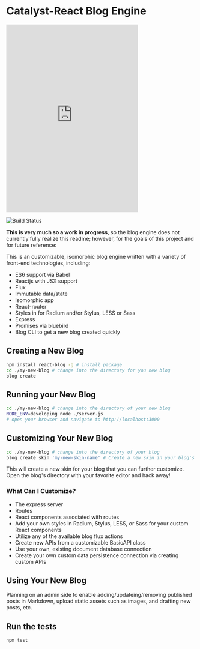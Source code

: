 Catalyst-React Blog Engine
==========================

<iframe src="https://discordapp.com/widget?id=139500841760456704&theme=dark" width="350" height="500" allowtransparency="true" frameborder="0"></iframe>
 
![Build Status](https://travis-ci.org/andrew-codes/catalyst-react.svg?branch=master)

**This is very much so a work in progress**, so the blog engine does not currently fully realize this readme; however, for the goals of this project and for future reference:

This is an customizable, isomorphic blog engine written with a variety of front-end technologies, including:

-	ES6 support via Babel
-	Reactjs with JSX support
-	Flux
-	Immutable data/state
-	Isomorphic app
-	React-router
-	Styles in for Radium and/or Stylus, LESS or Sass
-	Express
-	Promises via bluebird
-	Blog CLI to get a new blog created quickly

Creating a New Blog
-------------------

```bash
npm install react-blog -g # install package
cd ./my-new-blog # change into the directory for you new blog
blog create
```

Running your New Blog
---------------------

```bash
cd ./my-new-blog # change into the directory of your new blog
NODE_ENV=developing node ./server.js
# open your browser and navigate to http://localhost:3000
```

Customizing Your New Blog
-------------------------

```bash
cd ./my-new-blog # change into the directory of your blog
blog create skin 'my-new-skin-name' # Create a new skin in your blog's directory
```

This will create a new skin for your blog that you can further customize. Open the blog's directory with your favorite editor and hack away!

### What Can I Customize?

-	The express server
-	Routes
-	React components associated with routes
-	Add your own styles in Radium, Stylus, LESS, or Sass for your custom React components
-	Utilize any of the available blog flux actions
-	Create new APIs from a customizable BasicAPI class
-	Use your own, existing document database connection
-	Create your own custom data persistence connection via creating custom APIs

Using Your New Blog
-------------------

Planning on an admin side to enable adding/updateing/removing published posts in Markdown, upload static assets such as images, and drafting new posts, etc.

Run the tests
-------------

```bash
npm test
```
